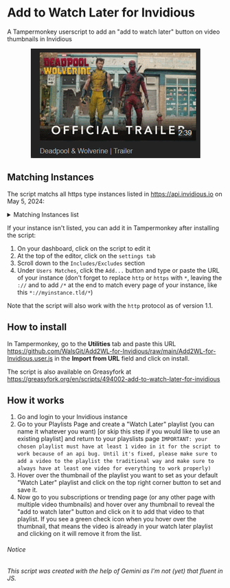 # Add to Watch Later for Invidious
A Tampermonkey userscript to add an "add to watch later" button on video thumbnails in Invidious

<p align="center"><img src="https://raw.githubusercontent.com/WalsGit/Add2WL-for-Invidious/main/a2wl.gif" alt="animated gif show how the script works when you hover over a thumbnail" /></p>

## Matching Instances
The script matchs all https type instances listed in https://api.invidious.io on May 5, 2024:

<details>
<summary>Matching Instances list</summary>
https://yt.artemislena.eu <br>
https://yewtu.be <br>
https://invidious.fdn.fr <br>
https://vid.puffyan.us <br>
https://invidious.nerdvpn.de <br>
https://invidious.projectsegfau.lt/ <br>
https://invidious.lunar.icu <br>
https://inv.tux.pizza <br>
https://invidious.flokinet.to <br>
https://iv.ggtyler.dev <br>
https://inv.nadeko.net <br>
https://iv.nboeck.de <br>
https://invidious.protokolla.fi <br>
https://invidious.private.coffee <br>
https://inv.us.projectsegfau.lt <br>
https://invidious.perennialte.ch <br>
https://invidious.jing.rocks <br>
https://invidious.drgns.space <br>
https://invidious.einfachzocken.eu <br>
https://inv.oikei.net <br>
https://vid.lilay.dev <br>
https://iv.datura.network <br>
https://yt.drgnz.club <br>
https://yt.cdaut.de <br>
https://invidious.privacydev.net <br>
https://iv.melmac.space <br>
</details>

If your instance isn't listed, you can add it in Tampermonkey after installing the script: 
1. On your dashboard, click on the script to edit it
2. At the top of the editor, click on the `settings tab`
3. Scroll down to the `Includes/Excludes` section
4. Under `Users Matches`, click the `Add...` button and type or paste the URL of your instance (don't forget to replace `http` or `https` with `*`, leaving the `://` and to add `/*` at the end to match every page of your instance, like this `*://myinstance.tld/*`)

Note that the script will also work with the `http` protocol as of version 1.1.

## How to install
In Tampermonkey, go to the **Utilities** tab and paste this URL https://github.com/WalsGit/Add2WL-for-Invidious/raw/main/Add2WL-for-Invidious.user.js in the **Import from URL** field and click on install.

The script is also available on Greasyfork at https://greasyfork.org/en/scripts/494002-add-to-watch-later-for-invidious 

## How it works
 1. Go and login to your Invidious instance
 2. Go to your Playlists Page and create a "Watch Later" playlist (you can name it whatever you want) [or skip this step if you would like to use an existing playlist] and return to your playslists page `IMPORTANT: your chosen playlist must have at least 1 video in it for the script to work because of an api bug. Until it's fixed, please make sure to add a video to the playlist the traditional way and make sure to always have at least one video for everything to work properly)`
 3. Hover over the thumbnail of the playlist you want to set as your default "Watch Later" playlist and click on the top right corner button to set and save it.
 4. Now go to you subscriptions or trending page (or any other page with multiple video thumbnails) and hover over any thumbnail to reveal the "add to watch later" button and click on it to add that video to that playlist. If you see a green check icon when you hover over the thumbnail, that means the video is already in your watch later playlist and clicking on it will remove it from the list.

###### Notice
*This script was created with the help of Gemini as I'm not (yet) that fluent in JS.*